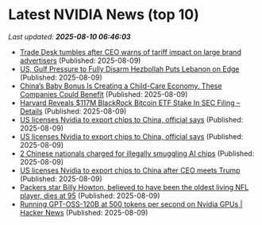 # Latest NVIDIA News (top 10)
_Last updated: **2025-08-10 06:46:03**_

- [Trade Desk tumbles after CEO warns of tariff impact on large brand advertisers](https://biztoc.com/x/794ff9bda21a1f30) (Published: 2025-08-09)
- [US, Gulf Pressure to Fully Disarm Hezbollah Puts Lebanon on Edge](https://biztoc.com/x/613fd23e9ed913bf) (Published: 2025-08-09)
- [China’s Baby Bonus Is Creating a Child-Care Economy. These Companies Could Benefit](https://biztoc.com/x/e6fae9adc78b825f) (Published: 2025-08-09)
- [Harvard Reveals $117M BlackRock Bitcoin ETF Stake In SEC Filing – Details](https://bitcoinist.com/harvard-discloses-117m-blackrocks-spot-bitcoin-etf/) (Published: 2025-08-09)
- [US licenses Nvidia to export chips to China, official says](https://biztoc.com/x/343ab0016c3774db) (Published: 2025-08-09)
- [US licenses Nvidia to export chips to China, official says](https://www.channelnewsasia.com/business/us-nvidia-license-export-chips-china-h20-sale-5285951) (Published: 2025-08-09)
- [2 Chinese nationals charged for illegally smuggling AI chips](https://www.naturalnews.com/2025-08-09-chinese-nationals-charged-illegally-smuggling-ai-chips.html) (Published: 2025-08-09)
- [US licenses Nvidia to export chips to China after CEO meets Trump](https://biztoc.com/x/033c9ac4fc2ba0fb) (Published: 2025-08-09)
- [Packers star Billy Howton, believed to have been the oldest living NFL player, dies at 95](https://biztoc.com/x/6415141240fcd184) (Published: 2025-08-09)
- [Running GPT-OSS-120B at 500 tokens per second on Nvidia GPUs | Hacker News](https://news.ycombinator.com/item?id=44819968) (Published: 2025-08-09)
